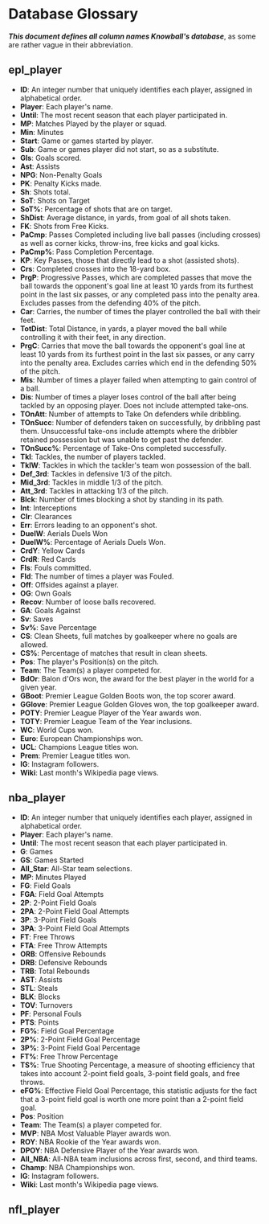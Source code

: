# Database Glossary

***This document defines all column names Knowball's database***, as some are rather vague in their abbreviation.

## epl_player

- **ID**: An integer number that uniquely identifies each player, assigned in alphabetical order.
- **Player**: Each player's name.
- **Until**: The most recent season that each player participated in.
- **MP**: Matches Played by the player or squad.
- **Min**: Minutes
- **Start**: Game or games started by player.
- **Sub**: Game or games player did not start, so as a substitute.
- **Gls**: Goals scored.
- **Ast**: Assists
- **NPG**: Non-Penalty Goals
- **PK**: Penalty Kicks made.
- **Sh**: Shots total.
- **SoT**: Shots on Target
- **SoT%**: Percentage of shots that are on target.
- **ShDist**: Average distance, in yards, from goal of all shots taken.
- **FK**: Shots from Free Kicks.
- **PaCmp**: Passes Completed including live ball passes (including crosses) as well as corner kicks, throw-ins, free kicks and goal kicks.
- **PaCmp%**: Pass Completion Percentage.
- **KP**: Key Passes, those that directly lead to a shot (assisted shots).
- **Crs**: Completed crosses into the 18-yard box.
- **PrgP**: Progressive Passes, which are completed passes that move the ball towards the opponent's goal line at least 10 yards from its furthest point in the last six passes, or any completed pass into the penalty area. Excludes passes from the defending 40% of the pitch.
- **Car**: Carries, the number of times the player controlled the ball with their feet.
- **TotDist**: Total Distance, in yards, a player moved the ball while controlling it with their feet, in any direction.
- **PrgC**: Carries that move the ball towards the opponent's goal line at least 10 yards from its furthest point in the last six passes, or any carry into the penalty area. Excludes carries which end in the defending 50% of the pitch.
- **Mis**: Number of times a player failed when attempting to gain control of a ball.
- **Dis**: Number of times a player loses control of the ball after being tackled by an opposing player. Does not include attempted take-ons.
- **TOnAtt**: Number of attempts to Take On defenders while dribbling.
- **TOnSucc**: Number of defenders taken on successfully, by dribbling past them. Unsuccessful take-ons include attempts where the dribbler retained possession but was unable to get past the defender.
- **TOnSucc%**: Percentage of Take-Ons completed successfully.
- **Tkl**: Tackles, the number of players tackled.
- **TklW**: Tackles in which the tackler's team won possession of the ball.
- **Def_3rd**: Tackles in defensive 1/3 of the pitch.
- **Mid_3rd**: Tackles in middle 1/3 of the pitch.
- **Att_3rd**: Tackles in attacking 1/3 of the pitch.
- **Blck**: Number of times blocking a shot by standing in its path.
- **Int**: Interceptions
- **Clr**: Clearances
- **Err**: Errors leading to an opponent's shot.
- **DuelW**: Aerials Duels Won
- **DuelW%**: Percentage of Aerials Duels Won.
- **CrdY**: Yellow Cards
- **CrdR**: Red Cards
- **Fls**: Fouls committed.
- **Fld**: The number of times a player was Fouled.
- **Off**: Offsides against a player. 
- **OG**: Own Goals
- **Recov**: Number of loose balls recovered.
- **GA**: Goals Against
- **Sv**: Saves
- **Sv%**: Save Percentage
- **CS**: Clean Sheets, full matches by goalkeeper where no goals are allowed.
- **CS%**: Percentage of matches that result in clean sheets.
- **Pos**: The player's Position(s) on the pitch.
- **Team**: The Team(s) a player competed for.
- **BdOr**: Balon d'Ors won, the award for the best player in the world for a given year.
- **GBoot**: Premier League Golden Boots won, the top scorer award.
- **GGlove**: Premier League Golden Gloves won, the top goalkeeper award.
- **POTY**: Premier League Player of the Year awards won.
- **TOTY**: Premier League Team of the Year inclusions.
- **WC**: World Cups won.
- **Euro**: European Championships won.
- **UCL**: Champions League titles won.
- **Prem**: Premier League titles won.
- **IG**: Instagram followers.
- **Wiki**: Last month's Wikipedia page views.

## nba_player

- **ID**: An integer number that uniquely identifies each player, assigned in alphabetical order.
- **Player**: Each player's name.
- **Until**: The most recent season that each player participated in.
- **G**: Games
- **GS**: Games Started
- **All_Star**: All-Star team selections.
- **MP**: Minutes Played
- **FG**: Field Goals
- **FGA**: Field Goal Attempts
- **2P**: 2-Point Field Goals
- **2PA**: 2-Point Field Goal Attempts
- **3P**: 3-Point Field Goals
- **3PA**: 3-Point Field Goal Attempts
- **FT**: Free Throws
- **FTA**: Free Throw Attempts
- **ORB**: Offensive Rebounds
- **DRB**: Defensive Rebounds
- **TRB**: Total Rebounds
- **AST**: Assists
- **STL**: Steals
- **BLK**: Blocks
- **TOV**: Turnovers
- **PF**: Personal Fouls
- **PTS**: Points
- **FG%**: Field Goal Percentage
- **2P%**: 2-Point Field Goal Percentage
- **3P%**: 3-Point Field Goal Percentage
- **FT%**: Free Throw Percentage
- **TS%**: True Shooting Percentage, a measure of shooting efficiency that takes into account 2-point field goals, 3-point field goals, and free throws.
- **eFG%**: Effective Field Goal Percentage, this statistic adjusts for the fact that a 3-point field goal is worth one more point than a 2-point field goal.
- **Pos**: Position
- **Team**: The Team(s) a player competed for.
- **MVP**: NBA Most Valuable Player awards won.
- **ROY**: NBA Rookie of the Year awards won.
- **DPOY**: NBA Defensive Player of the Year awards won.
- **All_NBA**: All-NBA team inclusions across first, second, and third teams.
- **Champ**: NBA Championships won.
- **IG**: Instagram followers.
- **Wiki**: Last month's Wikipedia page views.

## nfl_player
